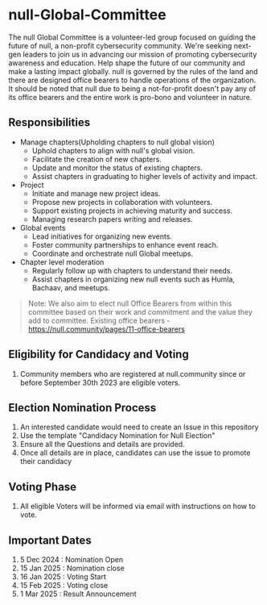 # null-Global-Committee
The null Global Committee is a volunteer-led group focused on guiding the future of null, a non-profit cybersecurity community. We're seeking next-gen leaders to join us in advancing our mission of promoting cybersecurity awareness and education. Help shape the future of our community and make a lasting impact globally. null is governed by the rules of the land and there are designed office bearers to handle operations of the organization. It should be noted that null due to being a not-for-profit doesn't pay any of its office bearers and the entire work is pro-bono and volunteer in nature.

## Responsibilities
* Manage chapters(Upholding chapters to null global vision)
  * Uphold chapters to align with null's global vision.
  * Facilitate the creation of new chapters.
  * Update and monitor the status of existing chapters.
  * Assist chapters in graduating to higher levels of activity and impact.
* Project
  * Initiate and manage new project ideas.
  * Propose new projects in collaboration with volunteers.
  * Support existing projects in achieving maturity and success.
  * Managing research papers writing and releases.
* Global events
  * Lead initiatives for organizing new events.
  * Foster community partnerships to enhance event reach.
  * Coordinate and orchestrate null Global meetups.
* Chapter level moderation
  * Regularly follow up with chapters to understand their needs.
  * Assist chapters in organizing new null events such as Humla, Bachaav, and meetups.
 
> Note: We also aim to elect null Office Bearers from within this committee based on their work and commitment and the value they add to committee. Existing office bearers - https://null.community/pages/11-office-bearers

## Eligibility for Candidacy and Voting
1. Community members who are registered at null.community since or before September 30th 2023 are eligible voters.

## Election Nomination Process

1. An interested candidate would need to create an Issue in this repository
2. Use the template "Candidacy Nomination for Null Election"
3. Ensure all the Questions and details are provided.
4. Once all details are in place, candidates can use the issue to promote their candidacy

## Voting Phase
1. All eligible Voters will be informed via email with instructions on how to vote.

## Important Dates
1. 5 Dec 2024 : Nomination Open
2. 15 Jan 2025 : Nomination close
3. 16 Jan 2025 : Voting Start
4. 15 Feb 2025 : Voting close
5. 1 Mar 2025 : Result Announcement


